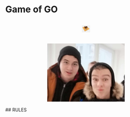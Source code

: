 # Game of GO <p align="center"> <img src="./pictures/png-clipart-reversi-go-board-game-chess-casual-puzzle-brain-games-game-white.png" width="5%"> </p>
  
<p align="center">
  <img src="./pictures/ja_lukas.jpg" width="48%">
</p>
## RULES

